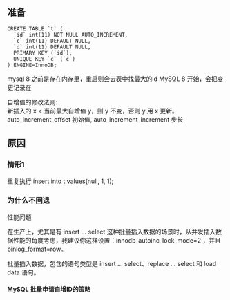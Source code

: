 ## 准备

```
CREATE TABLE `t` (
  `id` int(11) NOT NULL AUTO_INCREMENT,
  `c` int(11) DEFAULT NULL,
  `d` int(11) DEFAULT NULL,
  PRIMARY KEY (`id`),
  UNIQUE KEY `c` (`c`)
) ENGINE=InnoDB;
```



mysql 8 之前是存在内存里，重启则会去表中找最大的id
MySQL 8 开始，会把变更记录在

自增值的修改法则:  
新插入的 x < 当前最大自增值 y，则 y 不变，否则 y 用 x 更新。   
auto_increment_offset 初始值, auto_increment_increment 步长  

## 原因

### 情形1 

重复执行 insert into t values(null, 1, 1); 

### 为什么不回退

性能问题

在生产上，尤其是有 insert … select 这种批量插入数据的场景时，从并发插入数据性能的角度考虑，我建议你这样设置：innodb_autoinc_lock_mode=2 ，并且 binlog_format=row。  

批量插入数据，包含的语句类型是 insert … select、replace … select 和 load data 语句。  

#### MySQL 批量申请自增ID的策略


